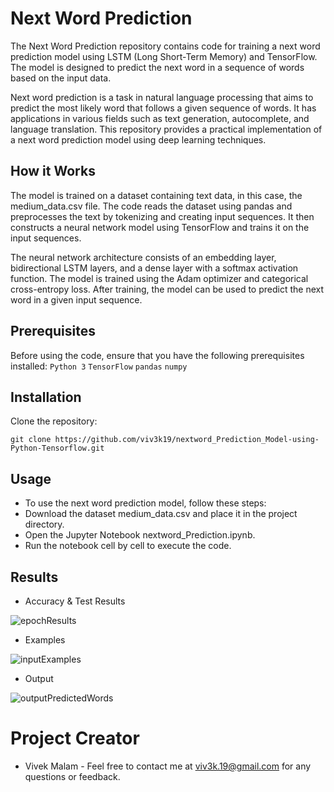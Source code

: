 # Next Word Prediction
The Next Word Prediction repository contains code for training a next word prediction model using LSTM (Long Short-Term Memory) and TensorFlow. The model is designed to predict the next word in a sequence of words based on the input data.

Next word prediction is a task in natural language processing that aims to predict the most likely word that follows a given sequence of words. It has applications in various fields such as text generation, autocomplete, and language translation. This repository provides a practical implementation of a next word prediction model using deep learning techniques.

## How it Works
The model is trained on a dataset containing text data, in this case, the medium_data.csv file. The code reads the dataset using pandas and preprocesses the text by tokenizing and creating input sequences. It then constructs a neural network model using TensorFlow and trains it on the input sequences.

The neural network architecture consists of an embedding layer, bidirectional LSTM layers, and a dense layer with a softmax activation function. The model is trained using the Adam optimizer and categorical cross-entropy loss. After training, the model can be used to predict the next word in a given input sequence.

## Prerequisites
Before using the code, ensure that you have the following prerequisites installed:
`Python 3`
`TensorFlow`
`pandas`
`numpy`

## Installation

Clone the repository:
```shell
git clone https://github.com/viv3k19/nextword_Prediction_Model-using-Python-Tensorflow.git
```

## Usage
* To use the next word prediction model, follow these steps:
* Download the dataset medium_data.csv and place it in the project directory.
* Open the Jupyter Notebook nextword_Prediction.ipynb.
* Run the notebook cell by cell to execute the code.

## Results

* Accuracy & Test Results

![epochResults](https://github.com/viv3k19/nextword_Prediction_Model-using-Python-Tensorflow/assets/82309435/6ef9d422-fc41-455d-b7c9-271f69d398d1)

* Examples

![inputExamples](https://github.com/viv3k19/nextword_Prediction_Model-using-Python-Tensorflow/assets/82309435/1236e4ab-d2d5-4f97-8e5f-7129f7f9be42)

* Output

![outputPredictedWords](https://github.com/viv3k19/nextword_Prediction_Model-using-Python-Tensorflow/assets/82309435/58699d07-81fe-44d2-99ff-f5ac112e06b6)

# Project Creator
* Vivek Malam - Feel free to contact me at viv3k.19@gmail.com for any questions or feedback.
